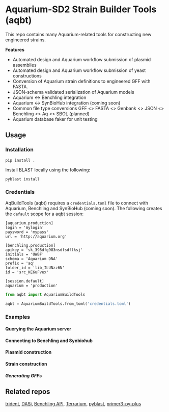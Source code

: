 # Aquarium-SD2 Strain Builder Tools (aqbt)

This repo contains many Aquarium-related tools for constructing new engineered strains.

**Features**

* Automated design and Aquarium workflow submission of plasmid assemblies
* Automated design and Aquarium workflow submission of yeast constructions
* Conversion of Aquarium strain definitions to engineered GFF with FASTA.
* JSON-schema validated serialization of Aquarium models
* Aquarium <-> Benchling integration
* Aquarium <-> SynBioHub integration (coming soon)
* Common file type conversions GFF <> FASTA <> Genbank <> JSON <> Benchling <> Aq <> SBOL (planned)
* Aquarium database faker for unit testing

## Usage

### Installation

```
pip install .
```

Install BLAST locally using the following:

```
pyblast install
```

### Credentials

AqBuildTools (aqbt) requires a `credentials.toml` file to connect with 
Aquarium, Benchling and SynBioHub (coming soon). The following 
creates the `default` scope for a aqbt session:
```
[aquarium.production]
login = 'mylogin'
password = 'mypass'
url = 'http://aquarium.org'

[benchling.production]
apikey = 'sk_398dfg983nsdfsdflksj'
initials = 'UWBF'
schema = 'Aquarium DNA'
prefix = 'aq'
folder_id = 'lib_ILUNzz6N'
id = 'src_KE6uFvex'

[session.default]
aquarium = 'production'
```

```python
from aqbt import AquariumBuildTools

aqbt = AquariumBuildTools.from_toml('credentials.toml')
```

### Examples

#### Querying the Aquarium server

#### Connecting to Benchling and Synbiohub

#### Plasmid construction

#### Strain construction

##### Generating GFFs

## Related repos

[trident](https://github.com/klavinslab/trident),
[DASi](https://github.com/jvrana/DASi-DNA-Design),
[Benchling API](https://github.com/klavinslab/benchling-api),
[Terrarium](https://github.com/jvrana/Terrarium),
[pyblast](https://github.com/jvrana/pyblast),
[primer3-py-plus](https://github.com/jvrana/primer3-py-plus)
